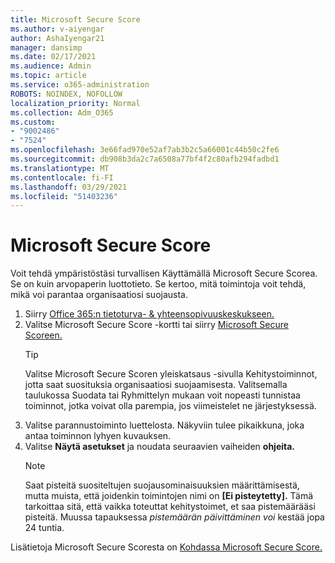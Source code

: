 ```yaml
---
title: Microsoft Secure Score
ms.author: v-aiyengar
author: AshaIyengar21
manager: dansimp
ms.date: 02/17/2021
ms.audience: Admin
ms.topic: article
ms.service: o365-administration
ROBOTS: NOINDEX, NOFOLLOW
localization_priority: Normal
ms.collection: Adm_O365
ms.custom:
- "9002486"
- "7524"
ms.openlocfilehash: 3e66fad970e52af7ab3b2c5a66001c44b50c2fe6
ms.sourcegitcommit: db908b3da2c7a6508a77bf4f2c80afb294fadbd1
ms.translationtype: MT
ms.contentlocale: fi-FI
ms.lasthandoff: 03/29/2021
ms.locfileid: "51403236"
---
```

# <a name="microsoft-secure-score"></a>Microsoft Secure Score

Voit tehdä ympäristöstäsi turvallisen Käyttämällä Microsoft Secure Scorea. Se on kuin arvopaperin luottotieto. Se kertoo, mitä toimintoja voit tehdä, mikä voi parantaa organisaatiosi suojausta.

1. Siirry [Office 365:n tietoturva- & yhteensopivuuskeskukseen.](https://go.microsoft.com/fwlink/p/?linkid=2077143)
1. Valitse Microsoft Secure Score -kortti tai siirry [Microsoft Secure Scoreen.](https://go.microsoft.com/fwlink/?linkid=2099589)
    > [!TIP]
    >  Valitse Microsoft Secure Scoren yleiskatsaus -sivulla Kehitystoiminnot, jotta saat suosituksia organisaatiosi suojaamisesta. Valitsemalla taulukossa Suodata tai Ryhmittelyn mukaan voit nopeasti tunnistaa toiminnot, jotka voivat olla parempia, jos viimeistelet ne järjestyksessä.
1. Valitse parannustoiminto luettelosta. Näkyviin tulee pikaikkuna, joka antaa toiminnon lyhyen kuvauksen.
1. Valitse **Näytä asetukset** ja noudata seuraavien vaiheiden **ohjeita.**
    > [!NOTE]
    > Saat pisteitä suositeltujen suojausominaisuuksien määrittämisestä, mutta muista, että joidenkin toimintojen nimi on **[Ei pisteytetty].** Tämä tarkoittaa sitä, että vaikka toteuttat kehitystoimet, et saa pistemäärääsi pisteitä. Muussa tapauksessa *pistemäärän päivittäminen voi* kestää jopa 24 tuntia.

Lisätietoja Microsoft Secure Scoresta on [Kohdassa Microsoft Secure Score.](https://go.microsoft.com/fwlink/?linkid=2103077)
